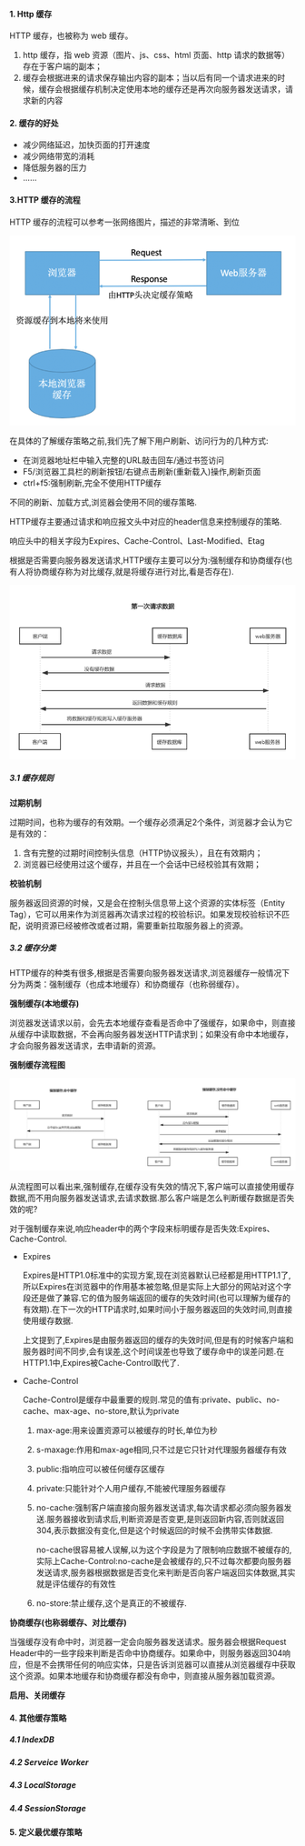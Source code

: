 #### 1. Http 缓存

HTTP 缓存，也被称为 web 缓存。

1. http 缓存，指 web 资源（图片、js、css、html 页面、http 请求的数据等）存在于客户端的副本；
2. 缓存会根据进来的请求保存输出内容的副本；当以后有同一个请求进来的时候，缓存会根据缓存机制决定使用本地的缓存还是再次向服务器发送请求，请求新的内容

#### 2. 缓存的好处

- 减少网络延迟，加快页面的打开速度
- 减少网络带宽的消耗
- 降低服务器的压力
- ……

#### 3.HTTP 缓存的流程

HTTP 缓存的流程可以参考一张网络图片，描述的非常清晰、到位

![http缓存流程](./images/i8.png)

在具体的了解缓存策略之前,我们先了解下用户刷新、访问行为的几种方式:

* 在浏览器地址栏中输入完整的URL敲击回车/通过书签访问
* F5/浏览器工具栏的刷新按钮/右键点击刷新(重新载入)操作,刷新页面
* ctrl+f5:强制刷新,完全不使用HTTP缓存

不同的刷新、加载方式,浏览器会使用不同的缓存策略.

HTTP缓存主要通过请求和响应报文头中对应的header信息来控制缓存的策略.

响应头中的相关字段为Expires、Cache-Control、Last-Modified、Etag

根据是否需要向服务器发送请求,HTTP缓存主要可以分为:强制缓存和协商缓存(也有人将协商缓存称为对比缓存,就是将缓存进行对比,看是否存在).

![缓存流程](./images/i9.png)

##### 3.1 缓存规则

**过期机制**

过期时间，也称为缓存的有效期。一个缓存必须满足2个条件，浏览器才会认为它是有效的：

1. 含有完整的过期时间控制头信息（HTTP协议报头），且在有效期内；
2. 浏览器已经使用过这个缓存，并且在一个会话中已经校验其有效期；

**校验机制**

服务器返回资源的时候，又是会在控制头信息带上这个资源的实体标签（Entity Tag），它可以用来作为浏览器再次请求过程的校验标识。如果发现校验标识不匹配，说明资源已经被修改或者过期，需要重新拉取服务器上的资源。

##### 3.2 缓存分类

HTTP缓存的种类有很多,根据是否需要向服务器发送请求,浏览器缓存一般情况下分为两类：强制缓存（也成本地缓存）和协商缓存（也称弱缓存）。

**强制缓存(本地缓存)**

浏览器发送请求以前，会先去本地缓存查看是否命中了强缓存，如果命中，则直接从缓存中读取数据，不会再向服务器发送HTTP请求到；如果没有命中本地缓存，才会向服务器发送请求，去申请新的资源。

**强制缓存流程图**

![强制缓存](./images/i10.png)

从流程图可以看出来,强制缓存,在缓存没有失效的情况下,客户端可以直接使用缓存数据,而不用向服务器发送请求,去请求数据.那么客户端是怎么判断缓存数据是否失效的呢?

对于强制缓存来说,响应header中的两个字段来标明缓存是否失效:Expires、Cache-Control.

* Expires

  Expires是HTTP1.0标准中的实现方案,现在浏览器默认已经都是用HTTP1.1了,所以Expires在浏览器中的作用基本被忽略,但是实际上大部分的网站对这个字段还是做了兼容.它的值为服务端返回的缓存的失效时间(也可以理解为缓存的有效期).在下一次的HTTP请求时,如果时间小于服务器返回的失效时间,则直接使用缓存数据.

  上文提到了,Expires是由服务器返回的缓存的失效时间,但是有的时候客户端和服务器时间不同步,会有误差,这个时间误差也导致了缓存命中的误差问题.在HTTP1.1中,Expires被Cache-Control取代了.

* Cache-Control

  Cache-Control是缓存中最重要的规则.常见的值有:private、public、no-cache、max-age、no-store,默认为private

  1. max-age:用来设置资源可以被缓存的时长,单位为秒

  2. s-maxage:作用和max-age相同,只不过是它只针对代理服务器缓存有效

  3. public:指响应可以被任何缓存区缓存

  4. private:只能针对个人用户缓存,不能被代理服务器缓存

  5. no-cache:强制客户端直接向服务器发送请求,每次请求都必须向服务器发送.服务器接收到请求后,判断资源是否变更,是则返回新内容,否则就返回304,表示数据没有变化,但是这个时候返回的时候不会携带实体数据.

     no-cache很容易被人误解,以为这个字段是为了限制响应数据不被缓存的,实际上Cache-Control:no-cache是会被缓存的,只不过每次都要向服务器发送请求,服务器根据数据是否变化来判断是否向客户端返回实体数据,其实就是评估缓存的有效性

  6. no-store:禁止缓存,这个是真正的不被缓存.

**协商缓存(也称弱缓存、对比缓存)**

当强缓存没有命中时，浏览器一定会向服务器发送请求。服务器会根据Request Header中的一些字段来判断是否命中协商缓存。如果命中，则服务器返回304响应，但是不会携带任何的响应实体，只是告诉浏览器可以直接从浏览器缓存中获取这个资源。如果本地缓存和协商缓存都没有命中，则直接从服务器加载资源。

**启用、关闭缓存**

#### 4. 其他缓存策略

##### 4.1 IndexDB

##### 4.2 Serveice Worker

##### 4.3 LocalStorage

##### 4.4 SessionStorage

#### 5. 定义最优缓存策略
